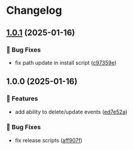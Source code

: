 # Changelog

## [1.0.1](https://github.com/Norgate-AV/NAVDatabase.Amx.EventScheduler/compare/v1.0.0...v1.0.1) (2025-01-16)

### 🐛 Bug Fixes

- fix path update in install script ([c97359e](https://github.com/Norgate-AV/NAVDatabase.Amx.EventScheduler/commit/c97359e501e53530292d19209e64fbe2c1bcbe7f))

## 1.0.0 (2025-01-16)

### 🌟 Features

- add ability to delete/update events ([ed7e52a](https://github.com/Norgate-AV/NAVDatabase.Amx.EventScheduler/commit/ed7e52ac6fdab55b1736677956e3e8a92a126798))

### 🐛 Bug Fixes

- fix release scripts ([aff907f](https://github.com/Norgate-AV/NAVDatabase.Amx.EventScheduler/commit/aff907f27db755087f7576055c2e2c5fac66f88f))
